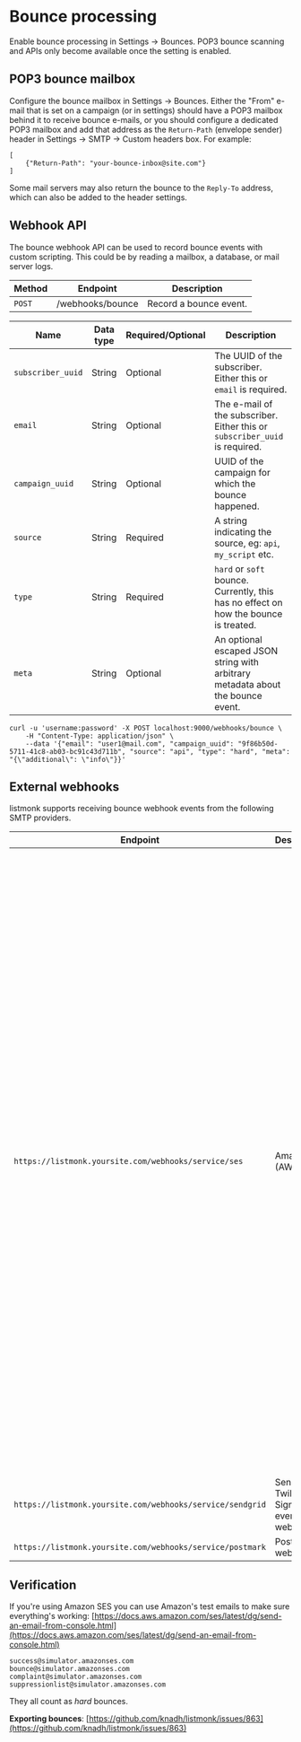 # Bounce processing

Enable bounce processing in Settings -> Bounces. POP3 bounce scanning and APIs only become available once the setting is enabled.

## POP3 bounce mailbox
Configure the bounce mailbox in Settings -> Bounces. Either the "From" e-mail that is set on a campaign (or in settings) should have a POP3 mailbox behind it to receive bounce e-mails, or you should configure a dedicated POP3 mailbox and add that address as the `Return-Path` (envelope sender) header in Settings -> SMTP -> Custom headers box. For example:

```
[
	{"Return-Path": "your-bounce-inbox@site.com"}
]

```

Some mail servers may also return the bounce to the `Reply-To` address, which can also be added to the header settings.

## Webhook API
The bounce webhook API can be used to record bounce events with custom scripting. This could be by reading a mailbox, a database, or mail server logs.

| Method | Endpoint         | Description            |
| ------ | ---------------- | ---------------------- |
| `POST` | /webhooks/bounce | Record a bounce event. |


| Name              | Data type | Required/Optional | Description                                                                          |
| ----------------- | --------- | ----------------- | ------------------------------------------------------------------------------------ |
| `subscriber_uuid` | String    | Optional          | The UUID of the subscriber. Either this or `email` is required.                      |
| `email`           | String    | Optional          | The e-mail of the subscriber. Either this or `subscriber_uuid` is required.          |
| `campaign_uuid`   | String    | Optional          | UUID of the campaign for which the bounce happened.                                  |
| `source`          | String    | Required          | A string indicating the source, eg: `api`, `my_script` etc.                          |
| `type`            | String    | Required          | `hard` or `soft` bounce. Currently, this has no effect on how the bounce is treated. |
| `meta`            | String    | Optional          | An optional escaped JSON string with arbitrary metadata about the bounce event.      |
 

```shell
curl -u 'username:password' -X POST localhost:9000/webhooks/bounce \
	-H "Content-Type: application/json" \
	--data '{"email": "user1@mail.com", "campaign_uuid": "9f86b50d-5711-41c8-ab03-bc91c43d711b", "source": "api", "type": "hard", "meta": "{\"additional\": \"info\"}}'

```

## External webhooks
listmonk supports receiving bounce webhook events from the following SMTP providers.

| Endpoint                    | Description      | More info |
|-----------------------------|------------------|-----------|
| `https://listmonk.yoursite.com/webhooks/service/ses`      | Amazon (AWS) SES | You can use these [Mautic steps](https://docs.mautic.org/en/channels/emails/bounce-management#amazon-webhook) as a general guide, but use your listmonk's endpoint instead. <ul>  <li>When creating the *topic* select "standard" instead of the preselected "FIFO". You can put a name and leave everything else at default.</li>  <li>When creating a *subscription* choose HTTPS for "Protocol", and leave *"Enable raw message delivery"* UNCHECKED.</li>  <li>On the _"SES -> verified identities"_ page, make sure to check **"[include original headers](https://github.com/knadh/listmonk/issues/720#issuecomment-1046877192)"**.</li>  <li>The Mautic screenshot suggests you should turn off _email feedback forwarding_, but that's completely optional depending on whether you want want email notifications.</li></ul>   |
| `https://listmonk.yoursite.com/webhooks/service/sendgrid` | Sendgrid / Twilio Signed event webhook         | [More info](https://docs.sendgrid.com/for-developers/tracking-events/getting-started-event-webhook-security-features) |
| `https://listmonk.yoursite.com/webhooks/service/postmark` | Postmark webhook                       | [More info](https://postmarkapp.com/developer/webhooks/webhooks-overview)      


## Verification

If you're using Amazon SES you can use Amazon's test emails to make sure everything's working: [https://docs.aws.amazon.com/ses/latest/dg/send-an-email-from-console.html](https://docs.aws.amazon.com/ses/latest/dg/send-an-email-from-console.html)
```
success@simulator.amazonses.com
bounce@simulator.amazonses.com
complaint@simulator.amazonses.com
suppressionlist@simulator.amazonses.com
```
They all count as _hard_ bounces. 


**Exporting bounces**: [https://github.com/knadh/listmonk/issues/863](https://github.com/knadh/listmonk/issues/863)


